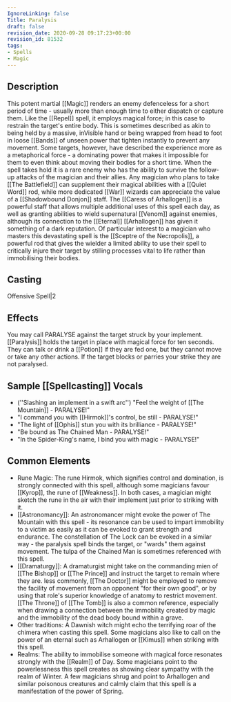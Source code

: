```yaml
---
IgnoreLinking: false
Title: Paralysis
draft: false
revision_date: 2020-09-28 09:17:23+00:00
revision_id: 81532
tags:
- Spells
- Magic
---
```


## Description
This potent martial [[Magic]] renders an enemy defenceless for a short period of time - usually more than enough time to either dispatch or capture them. Like the [[Repel]] spell, it employs magical force; in this case to restrain the target's entire body. This is sometimes described as akin to being held by a massive, inVisible hand or being wrapped from head to foot in loose [[Bands]] of unseen power that tighten instantly to prevent any movement. Some targets, however, have described the experience more as a metaphorical force - a dominating power that makes it impossible for them to even think about moving their bodies for a short time.
When the spell takes hold it is a rare enemy who has the ability to survive the follow-up attacks of the magician and their allies.
Any magician who plans to take [[The Battlefield]] can supplement their magical abilities with a [[Quiet Word]] rod, while more dedicated [[War]] wizards can appreciate the value of a [[Shadowbound Donjon]] staff. The [[Caress of Arhallogen]] is a powerful staff that allows multiple additional uses of this spell each day, as well as granting abilities to wield supernatural [[Venom]] against enemies, although its connection to the [[Eternal]] [[Arhallogen]] has given it something of a dark reputation.
Of particular interest to a magician who masters this devastating spell is the [[Sceptre of the Necropolis]], a powerful rod that gives the wielder a limited ability to use their spell to critically injure their target by stilling processes vital to life rather than immobilising their bodies.
## Casting
Offensive Spell|2
## Effects
You may call PARALYSE against the target struck by your implement.
[[Paralysis]] holds the target in place with magical force for ten seconds. They can talk or drink a [[Potion]] if they are fed one, but they cannot move or take any other actions. 
If the target blocks or parries your strike they are not paralysed.
## Sample [[Spellcasting]] Vocals
* (''Slashing an implement in a swift arc'') "Feel the weight of [[The Mountain]] - PARALYSE!"
* "I command you with [[Hirmok]]'s control, be still - PARALYSE!"
* "The light of [[Ophis]] stun you with its brilliance - PARALYSE!"
* "Be bound as The Chained Man - PARALYSE!"
* "In the Spider-King's name, I bind you with magic - PARALYSE!"
## Common Elements
* Rune Magic: The rune Hirmok, which signifies control and domination, is strongly connected with this spell, although some magicians favour [[Kyrop]], the rune of [[Weakness]]. In both cases, a magician might sketch the rune in the air with their implement just prior to striking with it.
* [[Astronomancy]]: An astronomancer might evoke the power of The Mountain with this spell - its resonance can be used to impart immobility to a victim as easily as it can be evoked to grant strength and endurance. The constellation of The Lock can be evoked in a similar way - the paralysis spell binds the target, or "wards" them against movement. The tulpa of the Chained Man is sometimes referenced with this spell. 
* [[Dramaturgy]]: A dramaturgist might take on the commanding mien of [[The Bishop]] or [[The Prince]] and instruct the target to remain where they are. less commonly, [[The Doctor]] might be employed to remove the facility of movement from an opponent "for their own good", or by using that role's superior knowledge of anatomy to restrict movement. [[The Throne]] of [[The Tomb]] is also a common reference, especially when drawing a connection between the immobility created by magic and the immobility of the dead body bound within a grave.
* Other traditions: A Dawnish witch might echo the terrifying roar of the chimera when casting this spell. Some magicians also like to call on the power of an eternal such as Arhallogen or [[Kimus]] when striking with this spell.
* Realms: The ability to immobilise someone with magical force resonates strongly with the [[Realm]] of Day. Some magicians point to the powerlessness this spell creates as showing clear sympathy with the realm of Winter. A few magicians shrug and point to Arhallogen and similar poisonous creatures and calmly claim that this spell is a manifestation of the power of Spring.